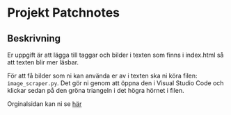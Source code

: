 # Projekt Patchnotes

## Beskrivning

Er uppgift är att lägga till taggar och bilder i texten som finns i index.html så att texten blir mer läsbar. 

För att få bilder som ni kan använda er av i texten ska ni köra filen: ``` image_scraper.py ```. Det gör ni genom att öppna den i Visual Studio Code och klickar sedan på den gröna triangeln i det högra hörnet i filen. 

Orginalsidan kan ni se [här](https://www.smitegame.com/news/grim-omens-7-3-update-notes/ )
